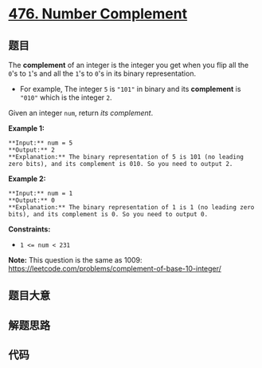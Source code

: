 # [476. Number Complement](https://leetcode.com/problems/number-complement)

## 题目

The **complement** of an integer is the integer you get when you flip all the
`0`'s to `1`'s and all the `1`'s to `0`'s in its binary representation.

  * For example, The integer `5` is `"101"` in binary and its **complement** is `"010"` which is the integer `2`.

Given an integer `num`, return _its complement_.



**Example 1:**

    
    
    **Input:** num = 5
    **Output:** 2
    **Explanation:** The binary representation of 5 is 101 (no leading zero bits), and its complement is 010. So you need to output 2.
    

**Example 2:**

    
    
    **Input:** num = 1
    **Output:** 0
    **Explanation:** The binary representation of 1 is 1 (no leading zero bits), and its complement is 0. So you need to output 0.
    



**Constraints:**

  * `1 <= num < 231`



**Note:** This question is the same as 1009:
<https://leetcode.com/problems/complement-of-base-10-integer/>


## 题目大意

## 解题思路

## 代码

```javascript

```
